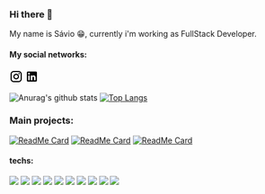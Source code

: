 ### Hi there 👋

My name is Sávio :grin:, currently i'm working as FullStack Developer.

#### My social networks:
[![instagram](https://github.com/savio777/savio777/blob/master/assets/instagram.png)](https://www.instagram.com/savioo_fontes/)
[![linkedin](https://github.com/savio777/savio777/blob/master/assets/linkedin.png)](https://br.linkedin.com/in/s%C3%A1vio-pal%C3%A1cio-fontes-3924aa16b)

![Anurag's github stats](https://github-readme-stats.vercel.app/api?username=savio777&count_private=true&show_icons=true&theme=tokyonight)
[![Top Langs](https://github-readme-stats.vercel.app/api/top-langs/?username=anuraghazra&layout=compact)](https://github.com/anuraghazra/github-readme-stats)

### Main projects:

[![ReadMe Card](https://github-readme-stats.vercel.app/api/pin/?username=savio777&repo=tcc&show_owner=true&theme=tokyonight)](https://github.com/anuraghazra/github-readme-stats)
[![ReadMe Card](https://github-readme-stats.vercel.app/api/pin/?username=savio777&repo=bootcamp-gostack11&show_owner=true&theme=tokyonight)](https://github.com/anuraghazra/github-readme-stats)
[![ReadMe Card](https://github-readme-stats.vercel.app/api/pin/?username=savio777&repo=desafios-gostack11&show_owner=true&theme=tokyonight)](https://github.com/anuraghazra/github-readme-stats)

#### techs:
<img src="https://img.shields.io/badge/javascript%20-%23323330.svg?&style=for-the-badge&logo=javascript&logoColor=%23F7DF1E"/>
<img src="https://img.shields.io/badge/node.js%20-%2343853D.svg?&style=for-the-badge&logo=node.js&logoColor=white"/>
<img src="https://img.shields.io/badge/typescript%20-%23007ACC.svg?&style=for-the-badge&logo=typescript&logoColor=white"/>
<img src="https://img.shields.io/badge/react%20-%2320232a.svg?&style=for-the-badge&logo=react&logoColor=%2361DAFB"/>
<img src="https://img.shields.io/badge/react_native%20-%2320232a.svg?&style=for-the-badge&logo=react&logoColor=%2361DAFB"/>
<img src="https://img.shields.io/badge/php-%23777BB4.svg?&style=for-the-badge&logo=php&logoColor=white"/>
<img src="https://img.shields.io/badge/laravel%20-%23FF2D20.svg?&style=for-the-badge&logo=laravel&logoColor=white"/>
<img src="https://img.shields.io/badge/git%20-%23F05033.svg?&style=for-the-badge&logo=git&logoColor=white"/>
<img src="https://img.shields.io/badge/mysql-%2300f.svg?&style=for-the-badge&logo=mysql&logoColor=white"/>
<img src ="https://img.shields.io/badge/MongoDB-%234ea94b.svg?&style=for-the-badge&logo=mongodb&logoColor=white"/>


<!--

source:
https://www.youtube.com/watch?v=5jxQtrW_p24

-->
